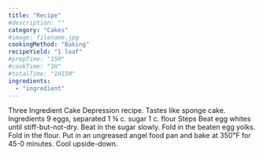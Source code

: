 ```yaml
---
title: "Recipe"
#description: ""
category: "Cakes"
#image: filename.jpg
cookingMethod: "Baking"
recipeYield: "1 loaf"
#prepTime: "15M"
#cookTime: "1H"
#totalTime: "1H15M"
ingredients:
  - "ingredient"
---
```


Three Ingredient Cake
Depression recipe. Tastes like sponge cake.
Ingredients
9 eggs, separated
1 ¾ c. sugar
1 c. flour
Steps
Beat egg whites until stiff-but-not-dry. Beat in the sugar slowly. Fold in the beaten egg yolks.
Fold in the flour.
Put in an ungreased angel food pan and bake at 350℉ for 45-0 minutes.
Cool upside-down.
